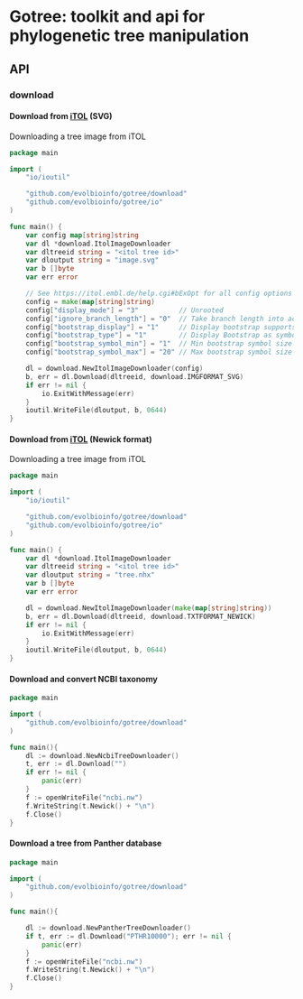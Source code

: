 # Gotree: toolkit and api for phylogenetic tree manipulation

## API

### download

#### Download from [iTOL](https://itol.embl.de/) (SVG)
Downloading a tree image from iTOL
```go
package main

import (
	"io/ioutil"

	"github.com/evolbioinfo/gotree/download"
	"github.com/evolbioinfo/gotree/io"
)

func main() {
	var config map[string]string
	var dl *download.ItolImageDownloader
	var dltreeid string = "<itol tree id>"
	var dloutput string = "image.svg"
	var b []byte
	var err error

	// See https://itol.embl.de/help.cgi#bExOpt for all config options
	config = make(map[string]string)
	config["display_mode"] = "3"          // Unrooted
	config["ignore_branch_length"] = "0"  // Take branch length into account
	config["bootstrap_display"] = "1"     // Display bootstrap supports
	config["bootstrap_type"] = "1"        // Display Bootstrap as symbols
	config["bootstrap_symbol_min"] = "1"  // Min bootstrap symbol size
	config["bootstrap_symbol_max"] = "20" // Max bootstrap symbol size

	dl = download.NewItolImageDownloader(config)
	b, err = dl.Download(dltreeid, download.IMGFORMAT_SVG)
	if err != nil {
		io.ExitWithMessage(err)
	}
	ioutil.WriteFile(dloutput, b, 0644)
}
```

#### Download from [iTOL](https://itol.embl.de/) (Newick format)
Downloading a tree image from iTOL
```go
package main

import (
	"io/ioutil"

	"github.com/evolbioinfo/gotree/download"
	"github.com/evolbioinfo/gotree/io"
)

func main() {
	var dl *download.ItolImageDownloader
	var dltreeid string = "<itol tree id>"
	var dloutput string = "tree.nhx"
	var b []byte
	var err error

	dl = download.NewItolImageDownloader(make(map[string]string))
	b, err = dl.Download(dltreeid, download.TXTFORMAT_NEWICK)
	if err != nil {
		io.ExitWithMessage(err)
	}
	ioutil.WriteFile(dloutput, b, 0644)
}
```


#### Download and convert NCBI taxonomy

```go
package main

import (
	"github.com/evolbioinfo/gotree/download"
)

func main(){
	dl := download.NewNcbiTreeDownloader()
	t, err := dl.Download("")
	if err != nil {
		panic(err)
	}
	f := openWriteFile("ncbi.nw")
	f.WriteString(t.Newick() + "\n")
	f.Close()
}
```


#### Download a tree from Panther database

```go
package main

import (
	"github.com/evolbioinfo/gotree/download"
)

func main(){

	dl := download.NewPantherTreeDownloader()
	if t, err := dl.Download("PTHR10000"); err != nil {
		panic(err)
	}
	f := openWriteFile("ncbi.nw")
	f.WriteString(t.Newick() + "\n")
	f.Close()
}
```
